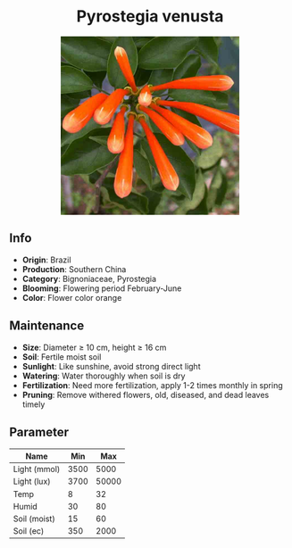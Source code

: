 <h1 align='center'>Pyrostegia venusta</h1>
<p align="center">
    <img 
        align='center'
        width='320'
        src="../images/pyrostegia venusta.png" 
        alt='Pyrostegia venusta' />
</p>

## Info

 - **Origin**: Brazil
 - **Production**: Southern China
 - **Category**: Bignoniaceae, Pyrostegia
 - **Blooming**: Flowering period February-June
 - **Color**: Flower color orange

## Maintenance

 - **Size**: Diameter ≥ 10 cm, height ≥ 16 cm
 - **Soil**: Fertile moist soil
 - **Sunlight**: Like sunshine, avoid strong direct light
 - **Watering**: Water thoroughly when soil is dry
 - **Fertilization**: Need more fertilization, apply 1-2 times monthly in spring
 - **Pruning**: Remove withered flowers, old, diseased, and dead leaves timely

## Parameter

| Name         | Min  | Max   |
|--------------|------|-------|
| Light (mmol) | 3500 | 5000  |
| Light (lux)  | 3700 | 50000 |
| Temp         | 8    | 32    |
| Humid        | 30   | 80    |
| Soil (moist) | 15   | 60    |
| Soil (ec)    | 350  | 2000  |